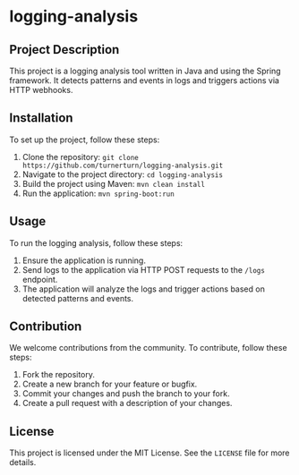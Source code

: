 # logging-analysis

## Project Description
This project is a logging analysis tool written in Java and using the Spring framework. It detects patterns and events in logs and triggers actions via HTTP webhooks.

## Installation
To set up the project, follow these steps:
1. Clone the repository: `git clone https://github.com/turnerturn/logging-analysis.git`
2. Navigate to the project directory: `cd logging-analysis`
3. Build the project using Maven: `mvn clean install`
4. Run the application: `mvn spring-boot:run`

## Usage
To run the logging analysis, follow these steps:
1. Ensure the application is running.
2. Send logs to the application via HTTP POST requests to the `/logs` endpoint.
3. The application will analyze the logs and trigger actions based on detected patterns and events.

## Contribution
We welcome contributions from the community. To contribute, follow these steps:
1. Fork the repository.
2. Create a new branch for your feature or bugfix.
3. Commit your changes and push the branch to your fork.
4. Create a pull request with a description of your changes.

## License
This project is licensed under the MIT License. See the `LICENSE` file for more details.
